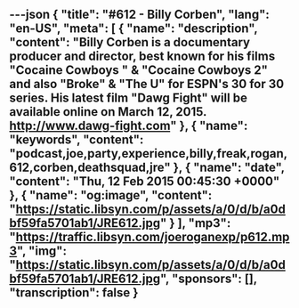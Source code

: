 ---json
{
  "title": "#612 - Billy Corben",
  "lang": "en-US",
  "meta": [
    {
      "name": "description",
      "content": "Billy Corben is a documentary producer and director, best known for his films \"Cocaine Cowboys \" & \"Cocaine Cowboys 2\" and also \"Broke\" & \"The U\" for ESPN's 30 for 30 series. His latest film \"Dawg Fight\" will be available online on March 12, 2015. http://www.dawg-fight.com"
    },
    {
      "name": "keywords",
      "content": "podcast,joe,party,experience,billy,freak,rogan,612,corben,deathsquad,jre"
    },
    {
      "name": "date",
      "content": "Thu, 12 Feb 2015 00:45:30 +0000"
    },
    {
      "name": "og:image",
      "content": "https://static.libsyn.com/p/assets/a/0/d/b/a0dbf59fa5701ab1/JRE612.jpg"
    }
  ],
  "mp3": "https://traffic.libsyn.com/joeroganexp/p612.mp3",
  "img": "https://static.libsyn.com/p/assets/a/0/d/b/a0dbf59fa5701ab1/JRE612.jpg",
  "sponsors": [],
  "transcription": false
}
---
<episode-header />

<timemark seconds="0" />

<transcribe-call-to-action />

<episode-footer />